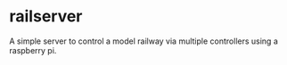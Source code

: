 # railserver

A simple server to control a model railway via multiple controllers using a raspberry pi.
